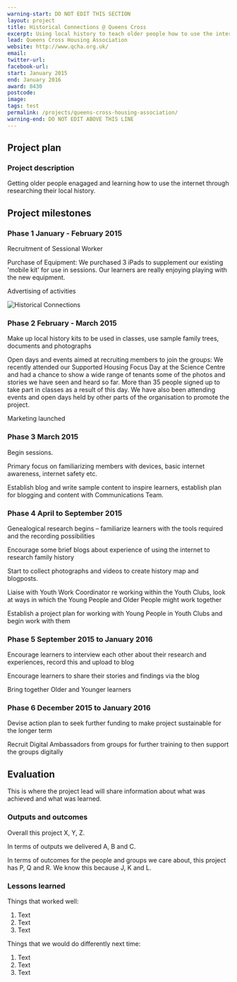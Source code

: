 ```yaml
---
warning-start: DO NOT EDIT THIS SECTION
layout: project
title: Historical Connections @ Queens Cross
excerpt: Using local history to teach older people how to use the internet 
lead: Queens Cross Housing Association
website: http://www.qcha.org.uk/
email: 
twitter-url: 
facebook-url: 
start: January 2015
end: January 2016
award: 8430
postcode: 
image:
tags: test
permalink: /projects/queens-cross-housing-association/
warning-end: DO NOT EDIT ABOVE THIS LINE
---
```


## Project plan

### Project description

Getting older people enagaged and learning how to use the internet through researching their local history. 


## Project milestones

### Phase 1 January - February 2015

Recruitment of Sessional Worker 

Purchase of Equipment: We purchased 3 iPads to supplement our existing 'mobile kit' for use in sessions. Our learners are really enjoying playing with the new equipment.

Advertising of activities

![Historical Connections](https://pbs.twimg.com/media/CBHa-fOWoAAuzdx.jpg:large) 


### Phase 2 February - March 2015

Make up local history kits to be used in classes, use sample family trees, documents and photographs 

Open days and events aimed at recruiting members to join the groups: We recently attended our Supported Housing Focus Day at the Science Centre and had a chance to show a wide range of tenants some of the photos and stories we have seen and heard so far. More than 35 people signed up to take part in classes as a result of this day. We have also been attending events and open days held by other parts of the organisation to promote the project. 

Marketing launched


### Phase 3 March 2015

Begin sessions. 

Primary focus on familiarizing members with devices, basic internet awareness, internet safety etc. 

Establish blog and write sample content to inspire learners, establish plan for blogging and content with Communications Team.

### Phase 4 April to September 2015

Genealogical research begins – familiarize learners with the tools required and the recording possibilities

Encourage some brief blogs about experience of using the internet to research family history

Start to collect photographs and videos to create history map and blogposts. 

Liaise with Youth Work Coordinator re working within the Youth Clubs, look at ways in which the Young People and Older People might work together

Establish a project plan for working with Young People in Youth Clubs and begin work with them

### Phase 5 September 2015 to January 2016

Encourage learners to interview each other about their research and experiences, record this and upload to blog

Encourage learners to share their stories and findings via the blog

Bring together Older and Younger learners

### Phase 6 December 2015 to January 2016 

Devise action plan to seek further funding to make project sustainable for the longer term

Recruit Digital Ambassadors from groups for further training to then support the groups digitally

## Evaluation

This is where the project lead will share information about what was achieved and what was learned.

### Outputs and outcomes

Overall this project X, Y, Z.

In terms of outputs we delivered A, B and C.

In terms of outcomes for the people and groups we care about, this project has P, Q and R. We know this because J, K and L.

### Lessons learned

Things that worked well:

1. Text
2. Text
3. Text

Things that we would do differently next time:

1. Text
2. Text
3. Text
